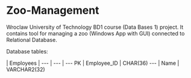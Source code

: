 # **Zoo-Management**
Wroclaw University of Technology BD1 course (Data Bases 1) project. It contains tool for managing a zoo (Windows App with GUI) connected to Relational Database.

Database tables:

| Employees |
--- | --- | --- 
PK | Employee_ID | CHAR(36)
--- | Name | VARCHAR2(32)
